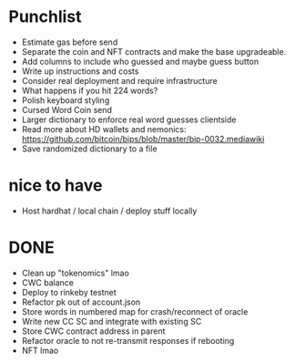 # Punchlist

* Estimate gas before send
* Separate the coin and NFT contracts and make the base upgradeable.
* Add columns to include who guessed and maybe guess button
* Write up instructions and costs
* Consider real deployment and require infrastructure
* What happens if you hit 224 words?
* Polish keyboard styling
* Cursed Word Coin send
* Larger dictionary to enforce real word guesses clientside
* Read more about HD wallets and nemonics: https://github.com/bitcoin/bips/blob/master/bip-0032.mediawiki
* Save randomized dictionary to a file

# nice to have

* Host hardhat / local chain / deploy stuff locally

# DONE

* Clean up "tokenomics" lmao
* CWC balance
* Deploy to rinkeby testnet
* Refactor pk out of account.json
* Store words in numbered map for crash/reconnect of oracle
* Write new CC SC and integrate with existing SC
* Store CWC contract address in parent
* Refactor oracle to not re-transmit responses if rebooting
* NFT lmao

